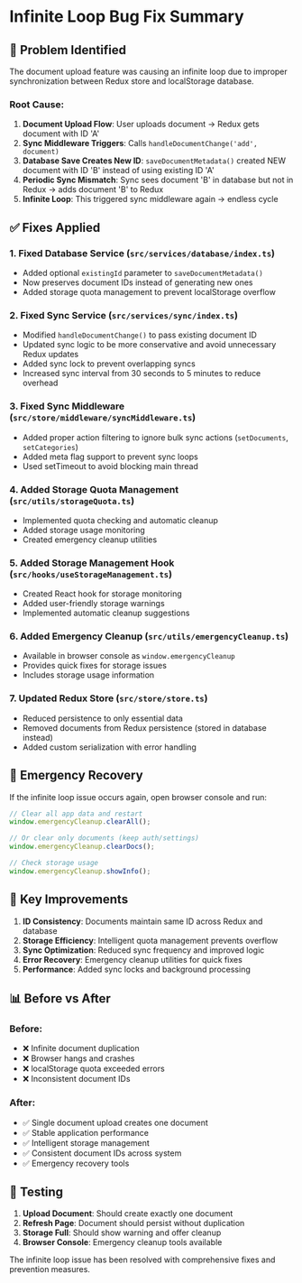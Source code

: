 # Infinite Loop Bug Fix Summary

## 🐛 **Problem Identified**
The document upload feature was causing an infinite loop due to improper synchronization between Redux store and localStorage database.

### Root Cause:
1. **Document Upload Flow**: User uploads document → Redux gets document with ID 'A'
2. **Sync Middleware Triggers**: Calls `handleDocumentChange('add', document)`
3. **Database Save Creates New ID**: `saveDocumentMetadata()` created NEW document with ID 'B' instead of using existing ID 'A'
4. **Periodic Sync Mismatch**: Sync sees document 'B' in database but not in Redux → adds document 'B' to Redux
5. **Infinite Loop**: This triggered sync middleware again → endless cycle

## ✅ **Fixes Applied**

### 1. **Fixed Database Service** (`src/services/database/index.ts`)
- Added optional `existingId` parameter to `saveDocumentMetadata()`
- Now preserves document IDs instead of generating new ones
- Added storage quota management to prevent localStorage overflow

### 2. **Fixed Sync Service** (`src/services/sync/index.ts`)
- Modified `handleDocumentChange()` to pass existing document ID
- Updated sync logic to be more conservative and avoid unnecessary Redux updates
- Added sync lock to prevent overlapping syncs
- Increased sync interval from 30 seconds to 5 minutes to reduce overhead

### 3. **Fixed Sync Middleware** (`src/store/middleware/syncMiddleware.ts`)
- Added proper action filtering to ignore bulk sync actions (`setDocuments`, `setCategories`)
- Added meta flag support to prevent sync loops
- Used setTimeout to avoid blocking main thread

### 4. **Added Storage Quota Management** (`src/utils/storageQuota.ts`)
- Implemented quota checking and automatic cleanup
- Added storage usage monitoring
- Created emergency cleanup utilities

### 5. **Added Storage Management Hook** (`src/hooks/useStorageManagement.ts`)
- Created React hook for storage monitoring
- Added user-friendly storage warnings
- Implemented automatic cleanup suggestions

### 6. **Added Emergency Cleanup** (`src/utils/emergencyCleanup.ts`)
- Available in browser console as `window.emergencyCleanup`
- Provides quick fixes for storage issues
- Includes storage usage information

### 7. **Updated Redux Store** (`src/store/store.ts`)
- Reduced persistence to only essential data
- Removed documents from Redux persistence (stored in database instead)
- Added custom serialization with error handling

## 🚨 **Emergency Recovery**

If the infinite loop issue occurs again, open browser console and run:

```javascript
// Clear all app data and restart
window.emergencyCleanup.clearAll();

// Or clear only documents (keep auth/settings)
window.emergencyCleanup.clearDocs();

// Check storage usage
window.emergencyCleanup.showInfo();
```

## 🎯 **Key Improvements**

1. **ID Consistency**: Documents maintain same ID across Redux and database
2. **Storage Efficiency**: Intelligent quota management prevents overflow
3. **Sync Optimization**: Reduced sync frequency and improved logic
4. **Error Recovery**: Emergency cleanup utilities for quick fixes
5. **Performance**: Added sync locks and background processing

## 📊 **Before vs After**

### Before:
- ❌ Infinite document duplication
- ❌ Browser hangs and crashes
- ❌ localStorage quota exceeded errors
- ❌ Inconsistent document IDs

### After:
- ✅ Single document upload creates one document
- ✅ Stable application performance
- ✅ Intelligent storage management
- ✅ Consistent document IDs across system
- ✅ Emergency recovery tools

## 🔧 **Testing**

1. **Upload Document**: Should create exactly one document
2. **Refresh Page**: Document should persist without duplication
3. **Storage Full**: Should show warning and offer cleanup
4. **Browser Console**: Emergency cleanup tools available

The infinite loop issue has been resolved with comprehensive fixes and prevention measures.
